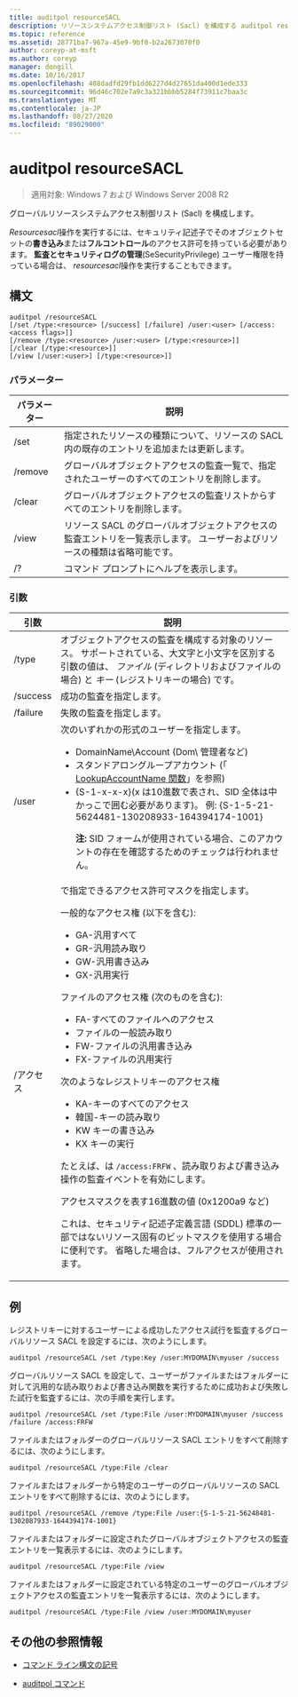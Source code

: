 ```yaml
---
title: auditpol resourceSACL
description: リソースシステムアクセス制御リスト (Sacl) を構成する auditpol resourceSACL コマンドの参照記事です。
ms.topic: reference
ms.assetid: 28771ba7-967a-45e9-9bf0-b2a2673070f0
author: coreyp-at-msft
ms.author: coreyp
manager: dongill
ms.date: 10/16/2017
ms.openlocfilehash: 408dadfd29fb1dd6227d4d27651da400d1ede333
ms.sourcegitcommit: 96d46c702e7a9c3a321bbbb5284f73911c7baa3c
ms.translationtype: MT
ms.contentlocale: ja-JP
ms.lasthandoff: 08/27/2020
ms.locfileid: "89029000"
---
```

# <a name="auditpol-resourcesacl"></a>auditpol resourceSACL

> 適用対象: Windows 7 および Windows Server 2008 R2

グローバルリソースシステムアクセス制御リスト (Sacl) を構成します。

*Resourcesacl*操作を実行するには、セキュリティ記述子でそのオブジェクトセットの**書き込み**または**フルコントロール**のアクセス許可を持っている必要があります。 **監査とセキュリティログの管理**(SeSecurityPrivilege) ユーザー権限を持っている場合は、 *resourcesacl*操作を実行することもできます。

## <a name="syntax"></a>構文

```
auditpol /resourceSACL
[/set /type:<resource> [/success] [/failure] /user:<user> [/access:<access flags>]]
[/remove /type:<resource> /user:<user> [/type:<resource>]]
[/clear [/type:<resource>]]
[/view [/user:<user>] [/type:<resource>]]
```

### <a name="parameters"></a>パラメーター

| パラメーター | 説明 |
| --------- | ----------- |
| /set | 指定されたリソースの種類について、リソースの SACL 内の既存のエントリを追加または更新します。 |
| /remove | グローバルオブジェクトアクセスの監査一覧で、指定されたユーザーのすべてのエントリを削除します。 |
| /clear | グローバルオブジェクトアクセスの監査リストからすべてのエントリを削除します。|
| /view | リソース SACL のグローバルオブジェクトアクセスの監査エントリを一覧表示します。 ユーザーおよびリソースの種類は省略可能です。 |
| /? | コマンド プロンプトにヘルプを表示します。 |

### <a name="arguments"></a>引数

| 引数 | 説明 |
| -------- | ----------- |
| /type | オブジェクトアクセスの監査を構成する対象のリソース。 サポートされている、大文字と小文字を区別する引数の値は、 *ファイル* (ディレクトリおよびファイルの場合) と *キー* (レジストリキーの場合) です。 |
| /success | 成功の監査を指定します。 |
| /failure | 失敗の監査を指定します。 |
| /user | 次のいずれかの形式のユーザーを指定します。<ul><li> DomainName\Account (Dom\ 管理者など)</li><li>スタンドアロングループアカウント (「 [LookupAccountName 関数](/windows/win32/api/winbase/nf-winbase-lookupaccountnamea)」を参照)</li><li>{S-1-x-x-x}(x は10進数で表され、SID 全体は中かっこで囲む必要があります)。 例: {S-1-5-21-5624481-130208933-164394174-1001}<p>**注:** SID フォームが使用されている場合、このアカウントの存在を確認するためのチェックは行われません。</li></ul> |
| /アクセス | で指定できるアクセス許可マスクを指定します。<p>一般的なアクセス権 (以下を含む):<ul><li>GA-汎用すべて</li><li>GR-汎用読み取り</li><li>GW-汎用書き込み</li><li>GX-汎用実行</li></ul><p>ファイルのアクセス権 (次のものを含む):<ul><li>FA-すべてのファイルへのアクセス</li><li>ファイルの一般読み取り</li><li>FW-ファイルの汎用書き込み</li><li>FX-ファイルの汎用実行</li></ul><p>次のようなレジストリキーのアクセス権<ul><li>KA-キーのすべてのアクセス</li><li>韓国-キーの読み取り</li><li>KW キーの書き込み</li><li>KX キーの実行</li></ul><p>たとえば、は `/access:FRFW` 、読み取りおよび書き込み操作の監査イベントを有効にします。<p>アクセスマスクを表す16進数の値 (0x1200a9 など)<p>これは、セキュリティ記述子定義言語 (SDDL) 標準の一部ではないリソース固有のビットマスクを使用する場合に便利です。 省略した場合は、フルアクセスが使用されます。 |

## <a name="examples"></a>例

レジストリキーに対するユーザーによる成功したアクセス試行を監査するグローバルリソース SACL を設定するには、次のようにします。

```
auditpol /resourceSACL /set /type:Key /user:MYDOMAIN\myuser /success
```

グローバルリソース SACL を設定して、ユーザーがファイルまたはフォルダーに対して汎用的な読み取りおよび書き込み関数を実行するために成功および失敗した試行を監査するには、次の手順を実行します。

```
auditpol /resourceSACL /set /type:File /user:MYDOMAIN\myuser /success /failure /access:FRFW
```

ファイルまたはフォルダーのグローバルリソース SACL エントリをすべて削除するには、次のようにします。

```
auditpol /resourceSACL /type:File /clear
```

ファイルまたはフォルダーから特定のユーザーのグローバルリソースの SACL エントリをすべて削除するには、次のようにします。

```
auditpol /resourceSACL /remove /type:File /user:{S-1-5-21-56248481-1302087933-1644394174-1001}
```

ファイルまたはフォルダーに設定されたグローバルオブジェクトアクセスの監査エントリを一覧表示するには、次のようにします。

```
auditpol /resourceSACL /type:File /view
```

ファイルまたはフォルダーに設定されている特定のユーザーのグローバルオブジェクトアクセスの監査エントリを一覧表示するには、次のようにします。

```
auditpol /resourceSACL /type:File /view /user:MYDOMAIN\myuser
```

## <a name="additional-references"></a>その他の参照情報

- [コマンド ライン構文の記号](command-line-syntax-key.md)

- [auditpol コマンド](auditpol.md)
